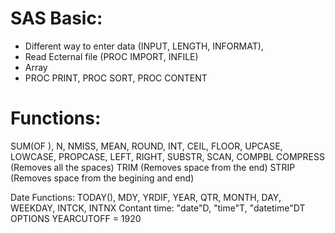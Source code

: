 # SAS Basic:
- Different way to enter data (INPUT, LENGTH, INFORMAT),
- Read Ecternal file (PROC IMPORT, INFILE)
- Array
- PROC PRINT, PROC SORT, PROC CONTENT

# Functions:
SUM(OF ), N, NMISS, MEAN, ROUND, INT, CEIL, FLOOR, UPCASE, LOWCASE, PROPCASE, LEFT, RIGHT, SUBSTR, SCAN, COMPBL
COMPRESS (Removes all the spaces)
TRIM (Removes space from the end)
STRIP (Removes space from the begining and end)

Date Functions: TODAY(), MDY, YRDIF, YEAR, QTR, MONTH, DAY, WEEKDAY, INTCK, INTNX
Contant time: "date"D, "time"T, "datetime"DT
OPTIONS YEARCUTOFF = 1920

